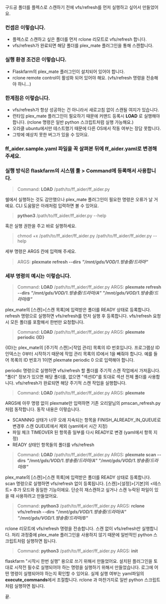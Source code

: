 구드공 폴더를 플렉스로 스캔하기 전에 vfs/refresh를 먼저 실행하고 싶어서 만들었어요.

### 컨셉은 이렇습니다.

- 플렉스로 스캔하고 싶은 폴더를 먼저 rclone 리모트로 vfs/refresh 합니다.
- vfs/refresh가 완료되면 해당 폴더를 plex_mate 플러그인을 통해 스캔합니다.

### 실행 환경 조건은 이렇습니다.

- Flaskfarm의 plex_mate 플러그인이 설치되어 있어야 합니다.
- rclone remote control이 활성화 되어 있어야 해요. (vfs/refresh 명령을 전송해야 하니...)

### 한계점은 이렇습니다.

- vfs/refresh가 항상 성공하는 건 아니라서 새로고침 없이 스캔될 여지가 있습니다.
- 런타임 plex_mate 플러그인이 필요하기 때문에 커맨드 등록시 **LOAD** 로 실행해야 합니다. (rclone 명령은 일반 python 스크립트처럼 실행 가능해요.)
- 오라클 ubuntu에서만 테스트했기 때문에 다른 OS에서 작동 여부는 장담 못합니다.
- 그밖에 예상치 못한 버그가 있을 수 있어요.

### ff_aider.sample.yaml 파일을 꼭 살펴본 뒤에 ff_aider.yaml로 변경해 주세요.

### 실행 방식은 flaskfarm의 시스템 툴 > Command에 등록해서 사용합니다.

> Command: **LOAD** /path/to/ff_aider/ff_aider.py

쉘에서 실행하는 것도 감안했으나 plex_mate 플러그인이 필요한 명령은 오류가 날 거예요.
CLI 도움말은 아래처럼 입력하면 볼 수 있어요.

> **python3** /path/to/ff_aider/ff_aider.py --help

혹은 실행 권한을 주고 바로 실행하세요.

> chmod +x /path/to/ff_aider/ff_aider.py
> /path/to/ff_aider/ff_aider.py --help

세부 명령은 ARGS 칸에 입력해 주세요.

> ARGS: **plexmate refresh --dirs** ***"/mnt/gds/VOD/1.방송중/드라마"***

### 세부 명령의 예시는 이렇습니다.

> Command: **LOAD** /path/to/ff_aider/ff_aider.py
> ARGS: **plexmate refresh --dirs** ***"/mnt/gds/VOD/1.방송중/드라마/A" "/mnt/gds/VOD/1.방송중/드라마/B"***

plex_mate의 [스캔]>[스캔 목록]에 입력받은 폴더를 READY 상태로 등록합니다.
refresh 명령으로 실행하면 vfs/refresh를 먼저 실행 후 등록합니다.
vfs/refresh 요청시 모든 폴더를 포함해서 한번만 요청합니다.

> Command: **LOAD** /path/to/ff_aider/ff_aider.py
> ARGS: **plexmate periodic {ID}**

{ID}는 plex_mate의 [주기적 스캔]>[작업 관리] 목록의 ID 번호입니다.
프로그램상 ID 인덱스는 0부터 시작하기 때문에 작업 관리 목록의 ID에서 1을 빼줘야 합니다.
예를 들어 목록의 ID 번호가 1이면 plexmate periodic 0 으로 입력해야 합니다.

periodic 명령으로 실행하면 vfs/refresh 할 폴더를 주기적 스캔 작업에서 가져옵니다.
"폴더" 정보가 있으면 해당 폴더를, 없으면 "섹션ID"를 토대로 섹션 전체 폴더를 사용합니다.
vfs/refresh가 완료되면 해당 주기적 스캔 작업을 실행합니다.

> Command: **LOAD** /path/to/ff_aider/ff_aider.py
> ARGS: **plexmate**

ARGS에 아무 명령 없이 plexmate만 입력하면 기존 오리알님의 pmscan_refresh.py 처럼 동작합니다.
동작 내용은 이렇습니다.

- SCANNNG 상태가 너무 오래 지속되는 항목을 FINISH_ALREADY_IN_QUEUE로 변경후 스캔 QUEUE에서 제외 (yaml에서 시간 지정)
- 파일 체크 TIMEOVER 된 항목중 일부를 다시 READY로 변경 (yaml에서 항목 지정)
- READY 상태인 항목들의 폴더를 vfs/refresh

> Command: **LOAD** /path/to/ff_aider/ff_aider.py
> ARGS: **plexmate scan --dirs** ***"/mnt/gds/VOD/1.방송중/드라마/A" "/mnt/gds/VOD/1.방송중/드라마/B"***

plex_mate의 [스캔]>[스캔 목록]에 입력받은 폴더를 READY 상태로 등록합니다.
scan 명령으로 실행하면 vfs/refresh 없이 등록됩니다.
[스캔]>[설정]>[기본]의 <테스트> 추가 모드와 동일한 기능이에요.
단순히 재스캔하고 싶거나 스캔 누락된 파일이 있을 때 사용하려고 만들었어요.

> Command: **python3** /path/to/ff_aider/ff_aider.py
> ARGS: **rclone vfs/refresh --dirs** ***"/mnt/gds/VOD/1.방송중/드라마/A" "/mnt/gds/VOD/1.방송중/드라마/B"***

rclone 리모트에 vfs/refresh 명령을 전송합니다.
스캔 없이 vfs/refresh만 실행합니다.
처리 과정중에 plex_mate 플러그인을 사용하지 않기 때문에 일반적인 python 스크립트처럼 실행하면 됩니다.

> Command: **python3** /path/to/ff_aider/ff_aider.py
> ARGS: **init**

flaskfarm "시작시 한번 실행" 용으로 쓰기 위해서 만들었어요.
설치된 플러그인을 토대로 시작전 필수로 실행되어야 하는 명령을 실행하기 위해서 만들었습니다.
로그에 어떤 명령이 실행되어야 하는지 확인할 수 있어요.
실제 실행 여부는 yaml파일의 **execute_commands**에서 조절합니다.
rclone 과 마찬가지로 일반 python 스크립트처럼 실행하면 됩니다.

끝.
